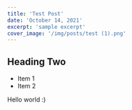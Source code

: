 ```yaml
---
title: 'Test Post'
date: 'October 14, 2021'
excerpt: 'sample excerpt'
cover_image: '/img/posts/test (1).png'
---
```


## Heading Two

* Item 1
* Item 2

Hello world :)